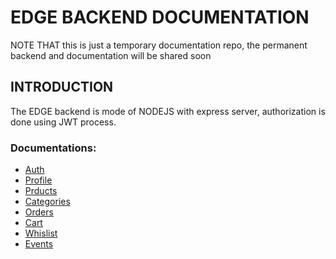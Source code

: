 # EDGE BACKEND DOCUMENTATION
 NOTE THAT this is just a temporary documentation repo, the permanent backend and documentation will be shared soon

## INTRODUCTION
The EDGE backend is mode of NODEJS with express server, authorization is done using JWT process.

### Documentations:
- [Auth](docs/auth.md)
- [Profile](docs/profile.md)
- [Prducts](docs/products.md)
- [Categories](docs/categories.md)
- [Orders](docs/orders.md)
- [Cart](docs/Cart.md)
- [Whislist](docs/wishlist.md)
- [Events](docs/events.md)